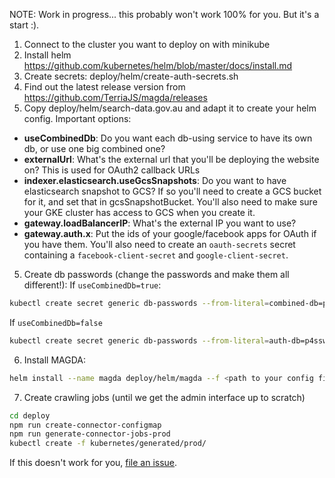 NOTE: Work in progress... this probably won't work 100% for you. But it's a start :).

1. Connect to the cluster you want to deploy on with minikube
2. Install helm https://github.com/kubernetes/helm/blob/master/docs/install.md
3. Create secrets: deploy/helm/create-auth-secrets.sh
4. Find out the latest release version from https://github.com/TerriaJS/magda/releases
5. Copy deploy/helm/search-data.gov.au and adapt it to create your helm config. Important options:
  - **useCombinedDb**: Do you want each db-using service to have its own db, or use one big combined one?
  - **externalUrl**: What's the external url that you'll be deploying the website on? This is used for OAuth2 callback URLs
  - **indexer.elasticsearch.useGcsSnapshots**: Do you want to have elasticsearch snapshot to GCS? If so you'll need to create a GCS bucket for it, and set that in gcsSnapshotBucket. You'll also need to make sure your GKE cluster has access to GCS when you create it.
  - **gateway.loadBalancerIP**: What's the external IP you want to use?
  - **gateway.auth.x**: Put the ids of your google/facebook apps for OAuth if you have them. You'll also need to create an `oauth-secrets` secret containing a `facebook-client-secret` and `google-client-secret`.

5. Create db passwords (change the passwords and make them all different!):
If `useCombinedDb=true`:
```bash
kubectl create secret generic db-passwords --from-literal=combined-db=p4ssw0rd --from-literal=combined-db-client=p4ssw0rd --from-literal=auth-db-client=p4ssw0rd --from-literal=discussions-db-client=p4ssw0rd --from-literal=session-store-client=p4ssw0rd --from-literal=registry-datastore-client=p4ssw0rd --from-literal=elasticsearch=p4ssw0rd
```
If `useCombinedDb=false`
```bash
kubectl create secret generic db-passwords --from-literal=auth-db=p4ssw0rd --from-literal=discussions-db=p4ssw0rd --from-literal=session-store=p4ssw0rd  --from-literal=registry-datastore=p4ssw0rd --from-literal=auth-db-client=p4ssw0rd --from-literal=discussions-db-client=p4ssw0rd --from-literal=session-store-client=p4ssw0rd --from-literal=registry-datastore-client=p4ssw0rd --from-literal=elasticsearch=p4ssw0rd
```

6. Install MAGDA:
```bash
helm install --name magda deploy/helm/magda --f <path to your config file>
```
7. Create crawling jobs (until we get the admin interface up to scratch)
```bash
cd deploy
npm run create-connector-configmap
npm run generate-connector-jobs-prod
kubectl create -f kubernetes/generated/prod/
```

If this doesn't work for you, [file an issue](https://github.com/TerriaJS/magda/issues).

